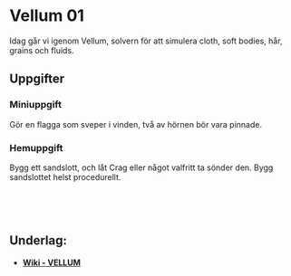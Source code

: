 # Vellum 01

Idag går vi igenom Vellum, solvern för att simulera cloth, soft bodies, hår, grains och fluids.

## Uppgifter


### Miniuppgift

Gör en flagga som sveper i vinden, två av hörnen bör vara pinnade.


### Hemuppgift

Bygg ett sandslott, och låt Crag eller något valfritt ta sönder den. Bygg sandslottet helst procedurellt.

&nbsp;

&nbsp;

## Underlag:
- [**Wiki - VELLUM**](https://github.com/Studio-Konkret/Technical-Direction/wiki/Vellum)
